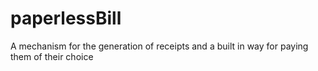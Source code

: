 # paperlessBill
A mechanism for the generation of receipts and a built in way for paying them of their choice